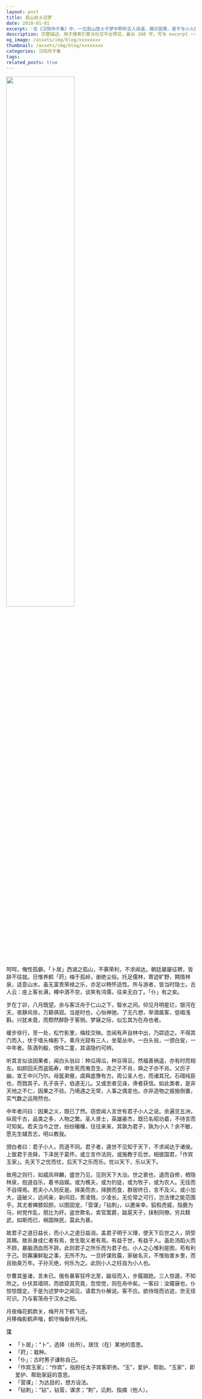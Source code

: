 ```yaml
---
layout: post
title: 孤山处士述梦
date: 2018-01-01
excerpt: '在《汉阳舟子集》中，一位孤山隐士于梦中聆听古人讲道，揭示因果、君子与小人的伦理差别，以及儒释道三教思想的诗性融合。In The Hanyang Boatman’s Anthology, a hermit dreams of sages debating virtue and karma, unveiling a poetic fusion of Confucian, Taoist, and Buddhist ethics through allegorical dream vision.'
description: 完整描述，用于搜索引擎与社交平台预览，最长 160 字，可与 excerpt 一致
og_image: /assets/img/blog/xxxxxxxx
thumbnail: /assets/img/blog/xxxxxxxx
categories: 汉阳舟子集
tags: 
related_posts: true
---
```


<img src="{{ '/assets/img/blog/xxxxxxxx' | relative_url }}" style="width:60%;">

呵呵，俺性孤僻。「卜居」西湖之孤山，不慕荣利，不求闻达。朝廷屡屡征聘，皆辞不往就。日惟养鹤「莳」梅于孤岭，谢绝尘俗。托足儒林，寄迹旷野，闗情林泉，适意山水。虽无富贵荣禄之乐，亦足以畅怀适性。所与游者，皆当时隐士。古人云：座上客长满，樽中酒不空，谈笑有鸿儒，往来无白丁。「仆」有之矣。

岁在丁卯，八月既望。余与客泛舟于仁山之下，智水之间。仰见月明星烂，银河在天，夜静风徐，万籁俱寂。当是时也，心怡神驰，了无凡想，举酒属客，低唱浅斟。兴犹未竟，而颓然醉卧于客侧。梦寐之际，似忘其为在舟也者。

缓步徐行，至一处，松竹影里，梅桂交映。忽闻有声自林中出，乃踪迹之。不得其门而入，伏于墙头梅影下。乘月光窥有三人，坐菊丛中。一白头翁，一颁白叟，一中年者。陈酒列殽，傍侍二童，其语隐约可辨。

听其言似谈因果者，闻白头翁曰：种瓜得瓜，种豆得豆。然福善祸遥，亦有时而相左。如颜回夭而盗跖寿，申生死而夷吾生。尧之子不肖，舜之子亦不肖。父厉子幽，宣王中兴乃尔。母嚚弟傲，虞舜底豫有方。周公圣人也，而诸其兄。石碏纯臣也，而戮其子。孔子丧子，伯道无儿。又或忠者见诛，谗者获信。如此类者，是非天地之不仁，因果之不验。乃境遇之无常，人事之偶变也。亦非造物之报施倒置，实气数之运用然也。

中年者问曰：因果之义，既已了然。窃尝闻人言世有君子小人之说。余遍览五洲，纵观千古，品类之多，人物之繁。圣人贤士，英雄豪杰，既已名昭功着，不待言而可知矣。若夫当今之世，纷纷穰穰，往往来来，其孰为君子，孰为小人？余不敏，愿先生辅吾志，明以教我。

颁白者曰：君子小人，而道不同。君子者，遁世不见知于天下，不求闻达于诸侯。上致君于尧舜，下泽民于葛怀。或立言作法则，或施教于后世。相彼国君，「作宾玉家」。先天下之忧而忧，后天下之乐而乐。忧以天下，乐以天下。

故用之则行，如威凤祥麟，盛世乃见，见则天下大治。世之衰也，退而自修，栖隐林泉，抱道自乐，着书自娱。或为樵夫，或为钓徒，或为牧子，或为农人。无往而不自得焉。若夫小人则反是。择美而衣，择腴而食，群居终日，言不及义。或小加大，遥破义，远间亲，新间旧，贵凌贱，少凌长。无伦常之可行，岂法律之能范围乎。其尤者婢膝奴颜，以图固宠，「营谋」「钻刺」，以邀亲幸。狐假虎威，指鹿为马，树党作乱，朋比为奸。盗世欺名，卖官鬻爵，跋扈天子，挟制同僚。穷兵黩武，如斯而已，祸国殃民，莫此为甚。

故君子之道日益长，而小人之道日益消。盖君子明于义理，使天下后世之人，阴受其赐。故杀身成仁者有焉，舍生取义者有焉。有益于世，有益于人。虽赴汤蹈火而不顾，暴脑洒血而不辞。此则君子之所乐而为君子也。小人之心惟利是图，苟有利于己。则寡廉鲜耻之事，无所不为。一旦奸谋败露，家破名灭，不惟贻害乡里，而且贻臭万年。子孙灭绝，何乐为之。此则小人之枉自为小人也。

尔曹其鉴诸，言未已。俄有暴客狂呼北至，踰垣而入，步履踉跄。三人惊遁，不知所之。仆伏其墙阴，而欲窥其究竟，忽惊觉，则在舟中矣。一客曰：汝魇寐也，仆惊惊既定。于是为述梦中之闻见，请君为仆解说。客不应。欲待晓而访迹，奈无径可识。乃与客荡舟于汉水之阳。

月夜梅花鹤款关，梅开月下鹤飞还。  
月移梅影鹤声喈，鹤守梅香伴月闲。

**注**

- 「卜居」：“卜”，选择（处所）。居住（在）某地的意思。
- 「莳」：栽种。
- 「仆」：古时男子谦称自己。
- 「作宾玉家」：“作宾”，指担任太子宾客职务。“玉”，爱护、帮助。“玉家”，即爱护、帮助家庭的意思。
- 「营谋」：为达目的，想方设法。
- 「钻刺」：“钻”，钻营，谋求；“刺”，讥刺、指摘（他人）。